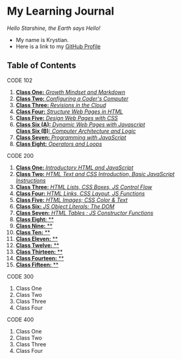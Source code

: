 # __My Learning Journal__

*Hello Starshine, the Earth says Hello!* 
  * My name is Krystian. 
  * Here is a link to my [GitHub Profile](https://github.com/KrystianFH)

## Table of Contents

CODE 102

1. [__Class One:__ *Growth Mindset and Markdown*](growth-mindset.md)
1. [__Class Two:__ *Configuring a Coder's Computer*](coders-computer.md)
1. [__Class Three:__ *Revisions in the Cloud*](revisions-in-cloud.md) 
1. [__Class Four:__ *Structure Web Pages in HTML*](structure-webpage-html.md)
1. [__Class Five:__ *Design Web Pages with CSS*](css.md)
1. [__Class Six (A):__ *Dynamic Web Pages with Javascript*](js-webpage.md)  
  [__Class Six (B):__ *Computer Architecture and Logic*](architecture.md)
1. [__Class Seven:__ *Programming with JavaScript*](js-program.md) 
1. [__Class Eight:__ *Operators and Loops*](loops.md
)

CODE 200

1. [__Class One:__ *Introductory HTML and JavaScript*](class-01.md)
1. [__Class Two:__ *HTML Text and CSS Introduction, Basic JavaScript Instructions*](class-02.md)
1. [__Class Three:__ *HTML Lists, CSS Boxes, JS Control Flow*](class-03.md)
1. [__Class Four:__ *HTML Links, CSS Layout, JS Functions*](class-04.md)
1. [__Class Five:__ *HTML Images; CSS Color & Text*](class-05.md)
1. [__Class Six:__ *JS Object Literals: The DOM*](class-06.md)
1. [__Class Seven:__ *HTML Tables : JS Constructor Functions*](class-07.md)
1. [__Class Eight:__ **]()
1. [__Class Nine:__ **]()
1. [__Class Ten:__ **]()
1. [__Class Eleven:__ **]()
1. [__Class Twelve:__ **]()
1. [__Class Thirteen:__ **]()
1. [__Class Fourteen:__ **]()
1. [__Class Fifteen:__ **]()

CODE 300

1. Class One
1. Class Two
1. Class Three
1. Class Four

CODE 400

1. Class One
1. Class Two
1. Class Three
1. Class Four
